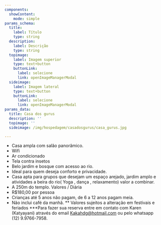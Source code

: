 ```yaml
---
components:
  showContent:
    mode: simple
params_schema:
  title:
    label: Título
    type: string
  description:
    label: Descrição
    type: string
  topimage:
    label: Imagem superior
    type: text+button
    buttonLink:
      label: selecione
      link: openImageManagerModal
  sideimage:
    label: Imagem lateral
    type: text+button
    buttonLink:
      label: selecione
      link: openImageManagerModal
params_data:
  title: Casa dos gurus
  description: ''
  topimage: ''
  sideimage: /img/hospedagem/casadosgurus/casa_gurus.jpg

---
```


- Casa ampla com salão panorâmico.
- Wifi
- Ar condicionado
- Tela contra insetos
- Belo jardim e bosque com acesso ao rio.
- Ideal para quem deseja conforto e privacidade.
- Casa apta para grupos que desejam um espaço arejado, jardim amplo e atividades a beira do rio( Yoga , dança , relaxamento) valor a combinar.
- A 250m do templo.
Valores / Diária
- R$180,00 por pessoa
- Crianças até 5 anos não pagam, de 6 a 12 anos pagam meia.
- Não inclui café da manhã.
** Valores sujeitos a alteração em festivais e feriados
***Para fazer sua reserva entre em contato com Karen (Katyayani) através do email Kakahdg@hotmail.com ou pelo whatsapp (12) 9.9766-7958.